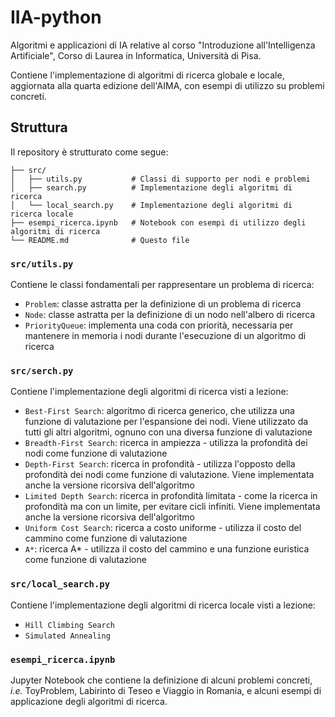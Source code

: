 # IIA-python
Algoritmi e applicazioni di IA relative al corso "Introduzione all'Intelligenza Artificiale", Corso di Laurea in Informatica, Università di Pisa.

Contiene l'implementazione di algoritmi di ricerca globale e locale, aggiornata alla quarta edizione dell'AIMA, con esempi di utilizzo su problemi concreti.

## Struttura

Il repository è strutturato come segue:

```
├── src/
│   ├── utils.py           # Classi di supporto per nodi e problemi
│   ├── search.py          # Implementazione degli algoritmi di ricerca
│   └── local_search.py    # Implementazione degli algoritmi di ricerca locale
├── esempi_ricerca.ipynb   # Notebook con esempi di utilizzo degli algoritmi di ricerca
└── README.md              # Questo file
```

### ```src/utils.py```
Contiene le classi fondamentali per rappresentare un problema di ricerca:
+ ```Problem```: classe astratta per la definizione di un problema di ricerca
+ ```Node```: classe astratta per la definizione di un nodo nell'albero di ricerca
+ ```PriorityQueue```: implementa una coda con priorità, necessaria per mantenere in memoria i nodi durante l'esecuzione di un algoritmo di ricerca

### ```src/serch.py```
Contiene l'implementazione degli algoritmi di ricerca visti a lezione:
+ ```Best-First Search```: algoritmo di ricerca generico, che utilizza una funzione di valutazione per l'espansione dei nodi. Viene utilizzato da tutti gli altri algoritmi, ognuno con una diversa funzione di valutazione
+ ```Breadth-First Search```: ricerca in ampiezza - utilizza la profondità dei nodi come funzione di valutazione
+ ```Depth-First Search```: ricerca in profondità - utilizza l'opposto della profondità dei nodi come funzione di valutazione. Viene implementata anche la versione ricorsiva dell'algoritmo
+ ```Limited Depth Search```: ricerca in profondità limitata - come la ricerca in profondità ma con un limite, per evitare cicli infiniti. Viene implementata anche la versione ricorsiva dell'algoritmo
+ ```Uniform Cost Search```: ricerca a costo uniforme - utilizza il costo del cammino come funzione di valutazione
+ ```A*```: ricerca A* - utilizza il costo del cammino e una funzione euristica come funzione di valutazione

### ```src/local_search.py```
Contiene l'implementazione degli algoritmi di ricerca locale visti a lezione:
+ ```Hill Climbing Search```
+ ```Simulated Annealing```

### ```esempi_ricerca.ipynb```
Jupyter Notebook che contiene la definizione di alcuni problemi concreti, *i.e.* ToyProblem, Labirinto di Teseo e Viaggio in Romania, e alcuni esempi di applicazione degli algoritmi di ricerca.
